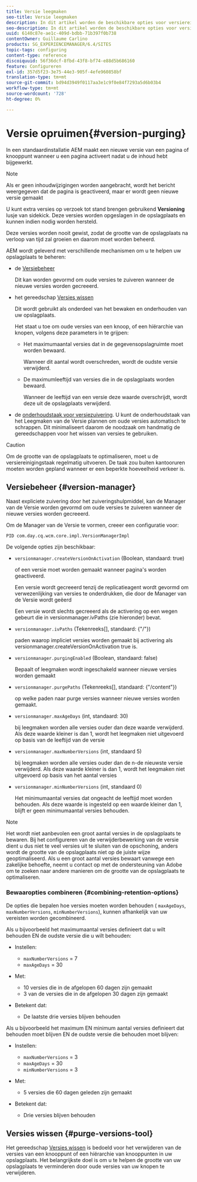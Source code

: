 ```yaml
---
title: Versie leegmaken
seo-title: Versie leegmaken
description: In dit artikel worden de beschikbare opties voor versiereiniging beschreven.
seo-description: In dit artikel worden de beschikbare opties voor versiereiniging beschreven.
uuid: 6140c87e-ae1c-409d-bdbb-71b397f0b738
contentOwner: Guillaume Carlino
products: SG_EXPERIENCEMANAGER/6.4/SITES
topic-tags: configuring
content-type: reference
discoiquuid: 56f36dcf-8fbd-43f8-bf74-e88d5b686160
feature: Configureren
exl-id: 357d5f23-3e75-44e3-905f-4efe960858bf
translation-type: tm+mt
source-git-commit: bd94d3949f0117aa3e1c9f0e84f7293a5d6b03b4
workflow-type: tm+mt
source-wordcount: '728'
ht-degree: 0%

---
```


# Versie opruimen{#version-purging}

In een standaardinstallatie AEM maakt een nieuwe versie van een pagina of knooppunt wanneer u een pagina activeert nadat u de inhoud hebt bijgewerkt.

>[!NOTE]
>
>Als er geen inhoudwijzigingen worden aangebracht, wordt het bericht weergegeven dat de pagina is geactiveerd, maar er wordt geen nieuwe versie gemaakt

U kunt extra versies op verzoek tot stand brengen gebruikend **Versioning** lusje van sidekick. Deze versies worden opgeslagen in de opslagplaats en kunnen indien nodig worden hersteld.

Deze versies worden nooit gewist, zodat de grootte van de opslagplaats na verloop van tijd zal groeien en daarom moet worden beheerd.

AEM wordt geleverd met verschillende mechanismen om u te helpen uw opslagplaats te beheren:

* de [Versiebeheer](#version-manager)

   Dit kan worden gevormd om oude versies te zuiveren wanneer de nieuwe versies worden gecreeerd.

* het gereedschap [Versies wissen](/help/sites-deploying/monitoring-and-maintaining.md#version-purging)

   Dit wordt gebruikt als onderdeel van het bewaken en onderhouden van uw opslagplaats.

   Het staat u toe om oude versies van een knoop, of een hiërarchie van knopen, volgens deze parameters in te grijpen:

   * Het maximumaantal versies dat in de gegevensopslagruimte moet worden bewaard.

      Wanneer dit aantal wordt overschreden, wordt de oudste versie verwijderd.

   * De maximumleeftijd van versies die in de opslagplaats worden bewaard.

      Wanneer de leeftijd van een versie deze waarde overschrijdt, wordt deze uit de opslagplaats verwijderd.

* de [onderhoudstaak voor versiezuivering](/help/sites-administering/operations-dashboard.md#automated-maintenance-tasks). U kunt de onderhoudstaak van het Leegmaken van de Versie plannen om oude versies automatisch te schrappen. Dit minimaliseert daarom de noodzaak om handmatig de gereedschappen voor het wissen van versies te gebruiken.

>[!CAUTION]
>
>Om de grootte van de opslagplaats te optimaliseren, moet u de versiereinigingstaak regelmatig uitvoeren. De taak zou buiten kantooruren moeten worden gepland wanneer er een beperkte hoeveelheid verkeer is.

## Versiebeheer {#version-manager}

Naast expliciete zuivering door het zuiveringshulpmiddel, kan de Manager van de Versie worden gevormd om oude versies te zuiveren wanneer de nieuwe versies worden gecreeerd.

Om de Manager van de Versie te vormen, creeer een configuratie voor:

`PID com.day.cq.wcm.core.impl.VersionManagerImpl`

De volgende opties zijn beschikbaar:

* `versionmanager.createVersionOnActivation` (Boolean, standaard: true)

   of een versie moet worden gemaakt wanneer pagina&#39;s worden geactiveerd.

   Een versie wordt gecreeerd tenzij de replicatieagent wordt gevormd om verwezenlijking van versies te onderdrukken, die door de Manager van de Versie wordt geëerd

   Een versie wordt slechts gecreeerd als de activering op een wegen gebeurt die in versionmanager.ivPaths (zie hieronder) bevat.

* `versionmanager.ivPaths` (Tekenreeks[], standaard: {&quot;/&quot;})

   paden waarop impliciet versies worden gemaakt bij activering als versionmanager.createVersionOnActivation true is.

* `versionmanager.purgingEnabled` (Boolean, standaard: false)

   Bepaalt of leegmaken wordt ingeschakeld wanneer nieuwe versies worden gemaakt

* `versionmanager.purgePaths` (Tekenreeks[], standaard: {&quot;/content&quot;})

   op welke paden naar purge versies wanneer nieuwe versies worden gemaakt.

* `versionmanager.maxAgeDays` (int, standaard: 30)

   bij leegmaken worden alle versies ouder dan deze waarde verwijderd. Als deze waarde kleiner is dan 1, wordt het leegmaken niet uitgevoerd op basis van de leeftijd van de versie

* `versionmanager.maxNumberVersions` (int, standaard 5)

   bij leegmaken worden alle versies ouder dan de n-de nieuwste versie verwijderd. Als deze waarde kleiner is dan 1, wordt het leegmaken niet uitgevoerd op basis van het aantal versies

* `versionmanager.minNumberVersions` (int, standaard 0)

   Het minimumaantal versies dat ongeacht de leeftijd moet worden behouden. Als deze waarde is ingesteld op een waarde kleiner dan 1, blijft er geen minimumaantal versies behouden.

>[!NOTE]
>
>Het wordt niet aanbevolen een groot aantal versies in de opslagplaats te bewaren. Bij het configureren van de verwijderbewerking van de versie dient u dus niet te veel versies uit te sluiten van de opschoning, anders wordt de grootte van de opslagplaats niet op de juiste wijze geoptimaliseerd. Als u een groot aantal versies bewaart vanwege een zakelijke behoefte, neemt u contact op met de ondersteuning van Adobe om te zoeken naar andere manieren om de grootte van de opslagplaats te optimaliseren.

### Bewaaropties combineren {#combining-retention-options}

De opties die bepalen hoe versies moeten worden behouden ( `maxAgeDays`, `maxNumberVersions`, `minNumberVersions`), kunnen afhankelijk van uw vereisten worden gecombineerd.

Als u bijvoorbeeld het maximumaantal versies definieert dat u wilt behouden EN de oudste versie die u wilt behouden:

* Instellen:

   * `maxNumberVersions` = 7
   * `maxAgeDays` = 30

* Met:

   * 10 versies die in de afgelopen 60 dagen zijn gemaakt
   * 3 van de versies die in de afgelopen 30 dagen zijn gemaakt

* Betekent dat:

   * De laatste drie versies blijven behouden

Als u bijvoorbeeld het maximum EN minimum aantal versies definieert dat behouden moet blijven EN de oudste versie die behouden moet blijven:

* Instellen:

   * `maxNumberVersions` = 3
   * `maxAgeDays` = 30
   * `minNumberVersions` = 3

* Met:

   * 5 versies die 60 dagen geleden zijn gemaakt

* Betekent dat:

   * Drie versies blijven behouden

## Versies wissen {#purge-versions-tool}

Het gereedschap [Versies wissen](/help/sites-deploying/monitoring-and-maintaining.md#purgeversionstool) is bedoeld voor het verwijderen van de versies van een knooppunt of een hiërarchie van knooppunten in uw opslagplaats. Het belangrijkste doel is om u te helpen de grootte van uw opslagplaats te verminderen door oude versies van uw knopen te verwijderen.
